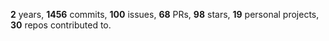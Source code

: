 **2** years, **1456** commits, **100** issues, **68** PRs, **98** stars, **19** personal projects, **30** repos contributed to.
